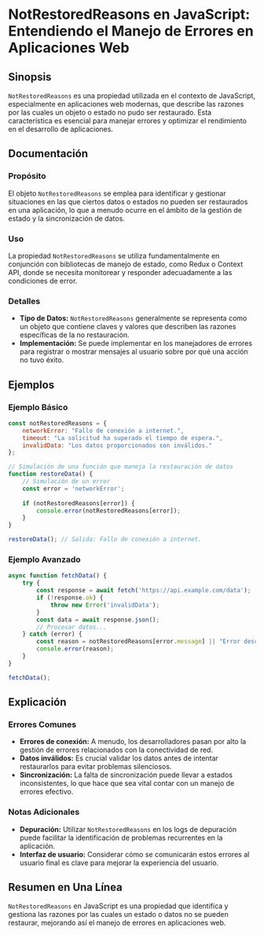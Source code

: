 <!--
Meta Description: # NotRestoredReasons en JavaScript: Entendiendo el Manejo de Errores en Aplicaciones Web ## Sinopsis `NotRestoredReasons` es una propiedad utilizada e...
Meta Keywords: notrestoredreasons, error, errores, que, datos
-->

# NotRestoredReasons en JavaScript: Entendiendo el Manejo de Errores en Aplicaciones Web

## Sinopsis
`NotRestoredReasons` es una propiedad utilizada en el contexto de JavaScript, especialmente en aplicaciones web modernas, que describe las razones por las cuales un objeto o estado no pudo ser restaurado. Esta característica es esencial para manejar errores y optimizar el rendimiento en el desarrollo de aplicaciones.

## Documentación
### Propósito
El objeto `NotRestoredReasons` se emplea para identificar y gestionar situaciones en las que ciertos datos o estados no pueden ser restaurados en una aplicación, lo que a menudo ocurre en el ámbito de la gestión de estado y la sincronización de datos.

### Uso
La propiedad `NotRestoredReasons` se utiliza fundamentalmente en conjunción con bibliotecas de manejo de estado, como Redux o Context API, donde se necesita monitorear y responder adecuadamente a las condiciones de error.

### Detalles
- **Tipo de Datos:** `NotRestoredReasons` generalmente se representa como un objeto que contiene claves y valores que describen las razones específicas de la no restauración.
- **Implementación:** Se puede implementar en los manejadores de errores para registrar o mostrar mensajes al usuario sobre por qué una acción no tuvo éxito.

## Ejemplos
### Ejemplo Básico
```javascript
const notRestoredReasons = {
    networkError: "Fallo de conexión a internet.",
    timeout: "La solicitud ha superado el tiempo de espera.",
    invalidData: "Los datos proporcionados son inválidos."
};

// Simulación de una función que maneja la restauración de datos
function restoreData() {
    // Simulación de un error
    const error = 'networkError';
    
    if (notRestoredReasons[error]) {
        console.error(notRestoredReasons[error]);
    }
}

restoreData(); // Salida: Fallo de conexión a internet.
```

### Ejemplo Avanzado
```javascript
async function fetchData() {
    try {
        const response = await fetch('https://api.example.com/data');
        if (!response.ok) {
            throw new Error('invalidData');
        }
        const data = await response.json();
        // Procesar datos...
    } catch (error) {
        const reason = notRestoredReasons[error.message] || "Error desconocido.";
        console.error(reason);
    }
}

fetchData();
```

## Explicación
### Errores Comunes
- **Errores de conexión:** A menudo, los desarrolladores pasan por alto la gestión de errores relacionados con la conectividad de red.
- **Datos inválidos:** Es crucial validar los datos antes de intentar restaurarlos para evitar problemas silenciosos.
- **Sincronización:** La falta de sincronización puede llevar a estados inconsistentes, lo que hace que sea vital contar con un manejo de errores efectivo.

### Notas Adicionales
- **Depuración:** Utilizar `NotRestoredReasons` en los logs de depuración puede facilitar la identificación de problemas recurrentes en la aplicación.
- **Interfaz de usuario:** Considerar cómo se comunicarán estos errores al usuario final es clave para mejorar la experiencia del usuario.

## Resumen en Una Línea
`NotRestoredReasons` en JavaScript es una propiedad que identifica y gestiona las razones por las cuales un estado o datos no se pueden restaurar, mejorando así el manejo de errores en aplicaciones web.